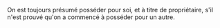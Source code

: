   
 On est toujours présumé posséder pour soi, et à titre de propriétaire, s'il n'est prouvé qu'on a commencé à posséder pour un autre.  

  
